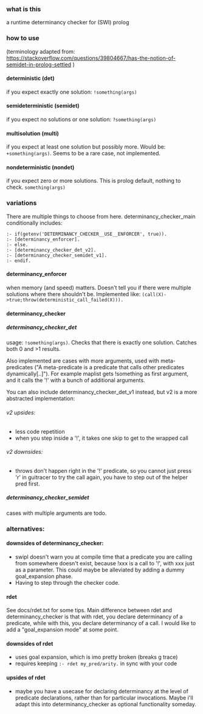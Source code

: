### what is this
a runtime determinancy checker for (SWI) prolog

### how to use
(terminology adapted from: https://stackoverflow.com/questions/39804667/has-the-notion-of-semidet-in-prolog-settled )
#### deterministic (det)
if you expect exactly one solution:
`!something(args)`

#### semideterministic (semidet)
if you expect no solutions or one solution:
`?something(args)`

#### multisolution (multi)
if you expect at least one solution but possibly more. Would be:
`+something(args)`.
Seems to be a rare case, not implemented.

#### nondeterministic (nondet)
if you expect zero or more solutions. This is prolog default, nothing to check.
`something(args)`

### variations
There are multiple things to choose from here. determinancy_checker_main conditionally includes: 
```
:- if(getenv('DETERMINANCY_CHECKER__USE__ENFORCER', true)).
:- [determinancy_enforcer].
:- else.
:- [determinancy_checker_det_v2].
:- [determinancy_checker_semidet_v1].
:- endif.
```
#### determinancy_enforcer
when memory (and speed) matters. Doesn't tell you if there were multiple solutions where there shouldn't be. Implemented like: 
`(call(X)->true;throw(deterministic_call_failed(X))).`

#### determinancy_checker
##### determinancy_checker_det
usage:
`!something(args)`.
Checks that there is exactly one solution. Catches both 0 and >1 results.

Also implemented are cases with more arguments, used with meta-predicates ("A meta-predicate is a predicate that calls other predicates dynamically[..]"). For example maplist gets !something as first argument, and it calls the '!' with a bunch of additional arguments.

You can also include determinancy_checker_det_v1 instead, but v2 is a more abstracted implementation:
###### v2 upsides:
* less code repetition
* when you step inside a '!', it takes one skip to get to the wrapped call
###### v2 downsides:
* throws don't happen right in the '!' predicate, so you cannot just press 'r' in guitracer to try the call again, you have to step out of the helper pred first.
 
##### determinancy_checker_semidet

cases with multiple arguments are todo.


### alternatives: 

#### downsides of determinancy_checker:
* swipl doesn't warn you at compile time that a predicate you are calling from somewhere doesn't exist, because !xxx is a call to '!', with xxx just as a parameter. This could maybe be alleviated by adding a dummy goal_expansion phase. 
* Having to step through the checker code.

#### rdet
See docs/rdet.txt for some tips. Main difference between rdet and determinancy_checker is that with rdet, you declare determinancy of a predicate, while with this, you declare determinancy of a call. I would like to add a "goal_expansion mode" at some point.
#### downsides of rdet
* uses goal expansion, which is imo pretty broken (breaks g trace)
* requires keeping `:- rdet my_pred/arity.` in sync with your code
#### upsides of rdet
* maybe you have a usecase for declaring determinancy at the level of predicate declarations, rather than for particular invocations. Maybe i'll adapt this into determinancy_checker as optional functionality someday. 

	
